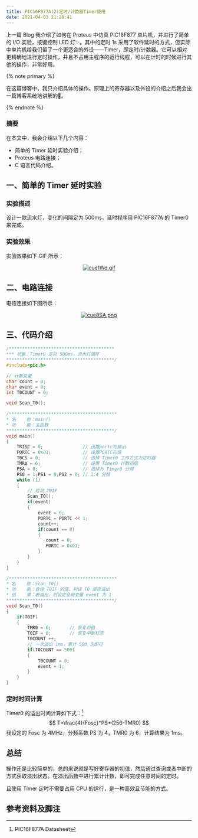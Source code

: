 ```yaml
---
title: PIC16F877A(2)定时/计数器Timer使用
date: 2021-04-03 21:20:41
---
```


上一篇 Blog 我介绍了如何在 Proteus 中仿真 PIC16F877 单片机，并进行了简单的 I/O 实验，按键控制 LED 灯✨。其中的定时 1s 采用了软件延时的方式，但实际中单片机给我们留了一个更适合的外设——Timer，即定时/计数器。它可以相对更精确地进行定时操作，并且不占用主程序的运行线程，可以在计时的时候进行其他的操作，非常好用。

<!-- more -->

{% note primary %}

在这篇博客中，我只介绍具体的操作。原理上的寄存器以及外设的介绍之后我会出一篇博客系统地讲解的👋。

{% endnote %}

### 摘要

在本文中，我会介绍以下几个内容：

- 简单的 Timer 延时实验介绍；
- Proteus 电路连接；
- C 语言代码介绍。

## 一、简单的 Timer 延时实验

### 实验描述

设计一款流水灯，变化的间隔定为 500ms，延时程序用 PIC16F877A 的 Timer0 来完成。

### 实验效果

实验效果如下 GIF 所示：

<center>
<a href="https://imgtu.com/i/cue1Wd"><img src="https://z3.ax1x.com/2021/04/03/cue1Wd.gif" alt="cue1Wd.gif" border="0"></a>
</center>

## 二、电路连接

电路连接如下图所示：

<center>
<a href="https://imgtu.com/i/cue8SA"><img src="https://z3.ax1x.com/2021/04/03/cue8SA.png" alt="cue8SA.png" border="0"></a>
</center>

## 三、代码介绍

```c
/****************************************
*** 功能：Timer0 定时 500ms，流水灯循环
*****************************************/
#include<pic.h>           	          		

// 计数变量
char count = 0;
char event = 0;
int T0COUNT = 0;

void Scan_T0();
 
/*****************************************
* 名    称：main() 
* 功    能：主函数
*****************************************/
void main()                 
{
    TRISC = 0;  	         // 设置portc为输出
    PORTC = 0x01;            // 设置PORTC初值
    T0CS = 0;                // 选择 Timer0 工作方式为定时器
    TMR0 = 6;                // 设置 Timer0 计数初值
    PSA = 0;                 // 选择为 Timer0 分频
    PS0 = 1;PS1 = 0;PS2 = 0; // 1:4 分频
    while (1)         	
    {
        // 检测 T0IF
        Scan_T0();
        if(event)
        {
            event = 0;
            PORTC = PORTC << 1;  
            count++;
            if(count == 8)
            {
               count = 0;
               PORTC = 0x01;
            }  
        }
    }
}

/*****************************************
* 名    称：Scan_T0() 
* 功    能：查询 T0IF 的值，判读 T0 是否溢出
* 结    果：若溢出，则设定全局变量 event 为 1
*****************************************/
void Scan_T0()
{
    if(T0IF)
    {
        TMR0 = 6;       // 恢复初值
        T0IF = 0;       // 恢复中断标志
        T0COUNT ++;
        // 一次溢出 1ms，累计 500 次即可
        if(T0COUNT == 500)
        {
            T0COUNT = 0;
            event = 1;
        }
    }
}
```

### 定时时间计算

Timer0 的溢出时间计算如下式：[^1]
$$
T=\frac{4}{Fosc}*PS*(256-TMR0)
$$
我设定的 Fosc 为 4MHz，分频系数 PS 为 4，TMR0 为 6，计算结果为 1ms。

## 总结

操作还是比较简单的，总的来说就是写好寄存器的初值，然后通过查询或者中断的方式获取溢出状态。在溢出函数中进行累计计数，即可完成任意时间的定时。

且使用 Timer 定时不需要占用 CPU 的运行，是一种高效且节能的方式。





## 参考资料及脚注

[^1]:PIC16F877A Datasheet

